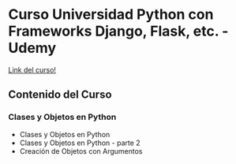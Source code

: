 # Curso Universidad Python con Frameworks Django, Flask, etc. - Udemy

[Link del curso!](https://www.udemy.com/course/universidad-python-desde-cero-hasta-experto-django-flask-rest-web/)

## Contenido del Curso

### Clases y Objetos en Python
* Clases y Objetos en Python
* Clases y Objetos en Python - parte 2
* Creación de Objetos con Argumentos